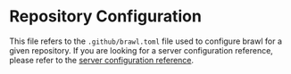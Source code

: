 # Repository Configuration

This file refers to the `.github/brawl.toml` file used to configure brawl for a given repository. If you are looking for a server configuration reference, please refer to the [server configuration reference](./configuration.md).

